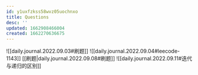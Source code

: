 ```yaml
---
id: y1uxfzkss58wvz05uochnxo
title: Questions
desc: ''
updated: 1662908466004
created: 1662270636675
---
```

![[daily.journal.2022.09.03#刷题]]
![[daily.journal.2022.09.04#leecode-1143]]
[[刷题|daily.journal.2022.09.08#刷题]]
![[daily.journal.2022.09.11#迭代与递归的区别]]